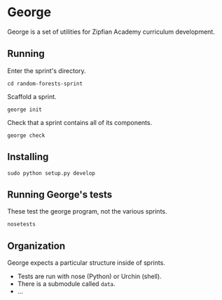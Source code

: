 George
=======
George is a set of utilities for Zipfian Academy curriculum development.

## Running
Enter the sprint's directory.

    cd random-forests-sprint

Scaffold a sprint.

    george init

Check that a sprint contains all of its components.

    george check

## Installing

    sudo python setup.py develop

## Running George's tests
These test the george program, not the various sprints.

    nosetests

## Organization
George expects a particular structure inside of sprints.

* Tests are run with nose (Python) or Urchin (shell).
* There is a submodule called `data`.
* ...
